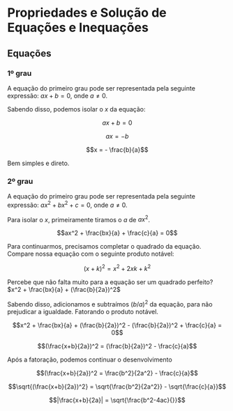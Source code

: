 # Propriedades e Solução de Equações e Inequações

## Equações

### 1º grau

A equação do primeiro grau pode ser representada pela seguinte expressão: $ax+b=0$, onde $a \neq 0$.

Sabendo disso, podemos isolar o $x$ da equação:

$$ax + b = 0$$

$$ax = -b$$

$$x = - \frac{b}{a}$$

Bem simples e direto.

### 2º grau

A equação do primeiro grau pode ser representada pela seguinte expressão: $ax^2 + bx^2 + c = 0$, onde $a \neq 0$.

Para isolar o $x$, primeiramente tiramos o $a$ de $ax^2$.

$$ax^2 + \frac{bx}{a} + \frac{c}{a} = 0$$

Para continuarmos, precisamos completar o quadrado da equação. Compare nossa equação com o seguinte produto notável:

$$(x+k)^2 = x^2 + 2xk + k^2$$

Percebe que não falta muito para a equação ser um quadrado perfeito? $x^2 + \frac{bx}{a} + (\frac{b}{2a})^2$

Sabendo disso, adicionamos e subtraímos $(b/a)^2$ da equação, para não prejudicar a igualdade. Fatorando o produto notável.

$$x^2 + \frac{bx}{a} + (\frac{b}{2a})^2 - (\frac{b}{2a})^2 + \frac{c}{a} = 0$$

$$(\frac{x+b}{2a})^2 = (\frac{b}{2a})^2 - \frac{c}{a}$$

Após a fatoração, podemos continuar o desenvolvimento

$$(\frac{x+b}{2a})^2 = \frac{b^2}{2a^2} - \frac{c}{a}$$

$$\sqrt{(\frac{x+b}{2a})^2} = \sqrt{\frac{b^2}{2a^2}} - \sqrt{\frac{c}{a}}$$

$$|\frac{x+b}{2a}| = \sqrt{\frac{b^2-4ac}{}}$$